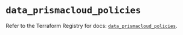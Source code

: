 # `data_prismacloud_policies`

Refer to the Terraform Registry for docs: [`data_prismacloud_policies`](https://registry.terraform.io/providers/paloaltonetworks/prismacloud/1.7.0/docs/data-sources/policies).
